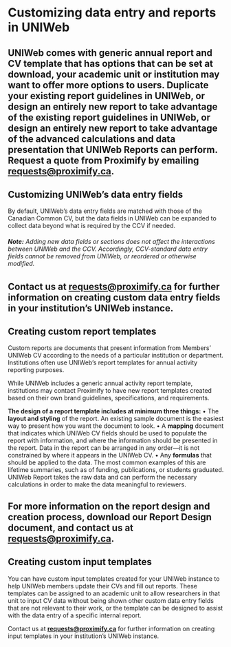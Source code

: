 # Customizing data entry and reports in UNIWeb
UNIWeb comes with generic annual report and CV template that has options that can be set at download, your academic unit or institution may want to offer more options to users. Duplicate your existing report guidelines in UNIWeb, or design an entirely new report to take advantage of the existing report guidelines in UNIWeb, or design an entirely new report to take advantage of the advanced calculations and data presentation that UNIWeb Reports can perform. Request a quote from Proximify by emailing requests@proximify.ca.
---- 
## Customizing UNIWeb’s data entry fields
By default, UNIWeb’s data entry fields are matched with those of the Canadian Common CV, but the data fields in UNIWeb can be expanded to collect data beyond what is required by the CCV if needed.

###### **Note:** Adding new data fields or sections does not affect the interactions between UNIWeb and the CCV. Accordingly, CCV-standard data entry fields cannot be removed from UNIWeb, or reordered or otherwise modified.

Contact us at **requests@proximify.ca** for further information on creating custom data entry fields in your institution’s UNIWeb instance.
---- 
## Creating custom report templates
Custom reports are documents that present information from Members’ UNIWeb CV according to the needs of a particular institution or department. Institutions often use UNIWeb’s report templates for annual activity reporting purposes. 

While UNIWeb includes a generic annual activity report template, institutions may contact Proximify to have new report templates created based on their own brand guidelines, specifications, and requirements. 

**The design of a report template includes at minimum three things:**
• The **layout and styling** of the report. An existing sample document is the easiest way to present how you want the document to look.
• A **mapping**  document that indicates which UNIWeb CV fields should be used to populate the report with information, and where the information should be presented in the report. Data in the report can be arranged in any order—it is not constrained by where it appears in the UNIWeb CV.
• Any **formulas** that should be applied to the data. The most common examples of this are lifetime summaries, such as of funding, publications, or students graduated. UNIWeb Report takes the raw data and can perform the necessary calculations in order to make the data meaningful to reviewers.

For more information on the report design and creation process, download our **Report Design** document, and contact us at **requests@proximify.ca.**
---- 
## Creating custom input templates
You can have custom input templates created for your UNIWeb instance to help UNIWeb members update their CVs and fill out reports. These templates can be assigned to an academic unit to allow researchers in that unit to input CV data without being shown other custom data entry fields that are not relevant to their work, or the template can be designed to assist with the data entry of a specific internal report. 

Contact us at **requests@proximify.ca** for further information on creating input templates in your institution’s UNIWeb instance.  